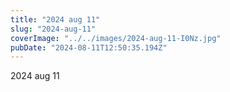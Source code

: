 ```yaml
---
title: "2024 aug 11"
slug: "2024-aug-11"
coverImage: "../../images/2024-aug-11-I0Nz.jpg"
pubDate: "2024-08-11T12:50:35.194Z"
---
```


2024 aug 11
